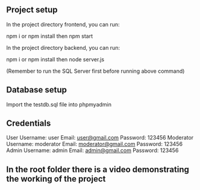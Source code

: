 
## Project setup

In the project directory frontend, you can run:

npm i or npm install
then
npm start

In the project directory backend, you can run:

npm i or npm install
then
node server.js

(Remember to run the SQL Server first before running above command)

## Database setup

Import the testdb.sql file into phpmyadmin

## Credentials
User
Username: user
Email: user@gmail.com
Password: 123456
Moderator
Username: moderator
Email: moderator@gmail.com
Password: 123456
Admin
Username: admin
Email: admin@gmail.com
Password: 123456

## In the root folder there is a video demonstrating the working of the project 
